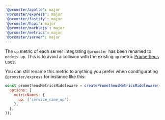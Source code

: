 ```yaml
---
'@promster/apollo': major
'@promster/express': major
'@promster/fastify': major
'@promster/hapi': major
'@promster/marblejs': major
'@promster/metrics': major
'@promster/server': major
---
```


The `up` metric of each server integrating `@promster` has been renamed to `nodejs_up`. This is to avoid a collision with the existing `up` metric [Prometheus uses](https://prometheus.io/docs/concepts/jobs_instances/#automatically-generated-labels-and-time-series).

You can still rename this metric to anything you prefer when condfigurating `@promster/express` for instance like this:

```js
const prometheusMetricsMiddleware = createPrometheusMetricsMiddleware({
  options: {
    metricNames: {
      up: ['service_name_up'],
    },
  },
});
```
